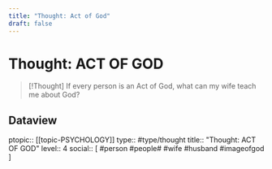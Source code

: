 ```yaml
---
title: "Thought: Act of God"
draft: false
---
```

# Thought: ACT OF GOD
> [!Thought]
> If every person is an Act of God, what can my wife teach me about God?

## Dataview
ptopic:: [[topic-PSYCHOLOGY]]
type:: #type/thought
title:: "Thought: ACT OF GOD"
level:: 4
social:: [ #person #people# #wife #husband #imageofgod ]